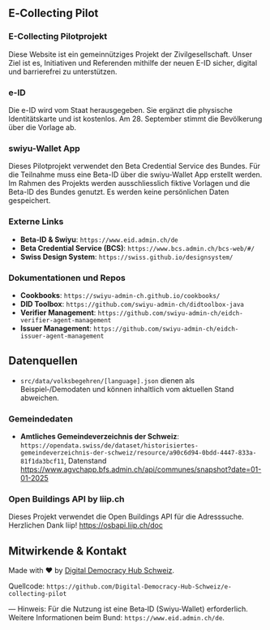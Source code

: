 ## E‑Collecting Pilot

### E-Collecting Pilotprojekt

Diese Website ist ein gemeinnütziges Projekt der Zivilgesellschaft. Unser Ziel ist es, Initiativen und Referenden mithilfe der neuen E-ID sicher, digital und barrierefrei zu unterstützen.

### e-ID
Die e-ID wird vom Staat herausgegeben. Sie ergänzt die physische Identitätskarte und ist kostenlos. Am 28. September stimmt die Bevölkerung über die Vorlage ab.

### swiyu-Wallet App
Dieses Pilotprojekt verwendet den Beta Credential Service des Bundes. Für die Teilnahme muss eine Beta-ID über die swiyu-Wallet App erstellt werden. Im Rahmen des Projekts werden ausschliesslich fiktive Vorlagen und die Beta-ID des Bundes genutzt. Es werden keine persönlichen Daten gespeichert.

### Externe Links
- **Beta‑ID & Swiyu**: `https://www.eid.admin.ch/de`
- **Beta Credential Service (BCS)**: `https://www.bcs.admin.ch/bcs-web/#/`
- **Swiss Design System**: `https://swiss.github.io/designsystem/`

### Dokumentationen und Repos
- **Cookbooks**: `https://swiyu-admin-ch.github.io/cookbooks/`
- **DID Toolbox**: `https://github.com/swiyu-admin-ch/didtoolbox-java`
- **Verifier Management**: `https://github.com/swiyu-admin-ch/eidch-verifier-agent-management`
- **Issuer Management**: `https://github.com/swiyu-admin-ch/eidch-issuer-agent-management`


## Datenquellen

- `src/data/volksbegehren/[language].json` dienen als Beispiel‑/Demodaten und können inhaltlich vom aktuellen Stand abweichen.

### Gemeindedaten
- **Amtliches Gemeindeverzeichnis der Schweiz**:  `https://opendata.swiss/de/dataset/historisiertes-gemeindeverzeichnis-der-schweiz/resource/a90c6d94-0bdd-4447-833a-81f1da3bcf11`, Datenstand https://www.agvchapp.bfs.admin.ch/api/communes/snapshot?date=01-01-2025

### Open Buildings API by liip.ch
Dieses Projekt verwendet die Open Buildings API für die Adresssuche. Herzlichen Dank liip! https://osbapi.liip.ch/doc

## Mitwirkende & Kontakt
Made with ❤️ by [Digital Democracy Hub Schweiz](https://www.digitaldemocracyhub.ch/).

Quellcode: `https://github.com/Digital-Democracy-Hub-Schweiz/e-collecting-pilot`

—
Hinweis: Für die Nutzung ist eine Beta‑ID (Swiyu‑Wallet) erforderlich. Weitere Informationen beim Bund: `https://www.eid.admin.ch/de`.
